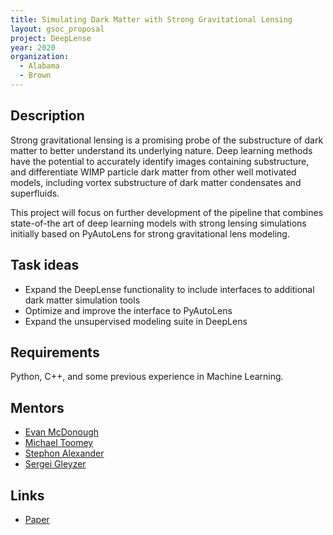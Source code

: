```yaml
---
title: Simulating Dark Matter with Strong Gravitational Lensing
layout: gsoc_proposal
project: DeepLense
year: 2020
organization:
  - Alabama
  - Brown
---
```


## Description

Strong gravitational lensing is a promising probe of the substructure of dark matter to better understand its underlying nature. Deep learning methods have the potential to accurately identify images containing substructure, and differentiate WIMP particle dark matter from other well motivated models, including vortex substructure of dark matter condensates and superfluids.

This project will focus on further development of the pipeline that combines state-of-the art of deep learning models with strong lensing simulations initially based on PyAutoLens for strong gravitational lens modeling.


## Task ideas
 * Expand the DeepLense functionality to include interfaces to additional dark matter simulation tools
 * Optimize and improve the interface to PyAutoLens
 * Expand the unsupervised modeling suite in DeepLens 


## Requirements
Python, C++, and some previous experience in Machine Learning. 

## Mentors
  * [Evan McDonough](mailto:evan_mcdonough@brown.edu )
  * [Michael Toomey](mailto:michael_toomey@brown.edu)
  * [Stephon Alexander](mailto:stephon_alexander@brown.edu)
  * [Sergei Gleyzer](mailto:Sergei.Gleyzer@cern.ch) 

## Links
  * [Paper ](https://arxiv.org/abs/1909.07346)
  